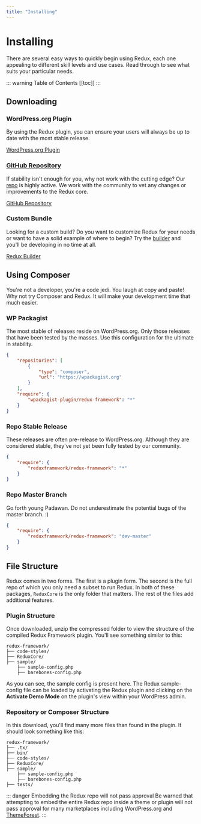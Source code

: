 ```yaml
---
title: "Installing" 
---
```


# Installing
There are several easy ways to quickly begin using Redux, each one appealing to different skill levels and use cases. Read 
through to see what suits your particular needs.

::: warning Table of Contents
[[toc]]
:::

## Downloading
  
### WordPress.org Plugin
By using the Redux plugin, you can ensure your users will always be up to date with the most stable release.

[WordPress.org Plugin](https://wordpress.org/plugins/redux-framework)

### [GitHub Repository](https://github.com/reduxframework/redux-framework/)
If stability isn't enough for you, why not work with the cutting edge? Our [repo](https://github.com/reduxframework/redux-framework/) 
is highly active.  We work with the community to vet any changes or improvements to the Redux core.

[GitHub Repository](https://github.com/reduxframework/redux-framework/)

### Custom Bundle
Looking for a custom build? Do you want to customize Redux for your needs or want to have a solid example of where to begin? 
Try the [builder](https://build.redux.io) and you'll be developing in no time at all.

[Redux Builder](https://build.redux.io)

## Using Composer
You're not a developer, you're a code jedi. You laugh at copy and paste! Why not try Composer and Redux. It will make 
your development time that much easier.

### WP Packagist
The most stable of releases reside on WordPress.org. Only those releases that have been tested by the masses. Use this configuration 
for the ultimate in stability.

```json
{
    "repositories": [
        {
            "type": "composer",
            "url": "https://wpackagist.org"
        }
    ],
    "require": {
        "wpackagist-plugin/redux-framework": "*"
    }
}
```

### Repo Stable Release
These releases are often pre-release to WordPress.org. Although they are considered stable, they've not yet been fully tested by our community.

```json
{
    "require": {
        "reduxframework/redux-framework": "*"
    }
}
```

### Repo Master Branch
Go forth young Padawan. Do not underestimate the potential bugs of the master branch. :)

```json
{
    "require": {
        "reduxframework/redux-framework": "dev-master"
    }
}
```

## File Structure
Redux comes in two forms. The first is a plugin form.  The second is the full repo of which you only need a subset 
to run Redux. In both of these packages, `ReduxCore` is the only folder that matters.  The rest of the files add 
additional features.

### Plugin Structure
Once downloaded, unzip the compressed folder to view the structure of the compiled Redux Framework plugin. You'll 
see something similar to this:

```text
redux-framework/
├── code-styles/
├── ReduxCore/
├── sample/
    ├── sample-config.php
    ├── barebones-config.php
```

As you can see, the sample config is present here.  The Redux sample-config file can be loaded by activating the Redux 
plugin and clicking on the **Activate Demo Mode** on the plugin's view within your WordPress admin.

### Repository or Composer Structure
In this download, you'll find many more files than found in the plugin. It should look something like this:

```text
redux-framework/
├── .tx/
├── bin/
├── code-styles/
├── ReduxCore/
├── sample/
    ├── sample-config.php
    ├── barebones-config.php
├── tests/
```

::: danger Embedding the Redux repo will not pass approval
Be warned that attempting to embed the entire Redux repo inside a theme or plugin will not pass approval for many 
marketplaces including WordPress.org and [ThemeForest](https://themeforest.net?ref=TeamRedux).
:::